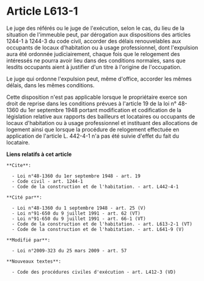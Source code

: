# Article L613-1

Le juge des référés ou le juge de l'exécution, selon le cas, du lieu de la situation de l'immeuble peut, par dérogation aux
dispositions des articles 1244-1 à 1244-3 du code civil, accorder des délais renouvelables aux occupants de locaux
d'habitation ou à usage professionnel, dont l'expulsion aura été ordonnée judiciairement, chaque fois que le relogement des
intéressés ne pourra avoir lieu dans des conditions normales, sans que lesdits occupants aient à justifier d'un titre à
l'origine de l'occupation. 

Le juge qui ordonne l'expulsion peut, même d'office, accorder les mêmes délais, dans les mêmes conditions. 

Cette disposition n'est pas applicable lorsque le propriétaire exerce son droit de reprise dans les conditions prévues à
l'article 19 de la loi n° 48-1360 du 1er septembre 1948 portant modification et codification de la législation relative aux
rapports des bailleurs et locataires ou occupants de locaux d'habitation ou à usage professionnel et instituant des
allocations de logement ainsi que lorsque la procédure de relogement effectuée en application de l'article L. 442-4-1 n'a pas
été suivie d'effet du fait du locataire.

**Liens relatifs à cet article**

	**Cite**:

	  - Loi n°48-1360 du 1er septembre 1948 - art. 19
	  - Code civil - art. 1244-1
	  - Code de la construction et de l'habitation. - art. L442-4-1

	**Cité par**:

	  - Loi n°48-1360 du 1 septembre 1948 - art. 25 (V)
	  - Loi n°91-650 du 9 juillet 1991 - art. 62 (VT)
	  - Loi n°91-650 du 9 juillet 1991 - art. 66-1 (VT)
	  - Code de la construction et de l'habitation. - art. L613-2-1 (VT)
	  - Code de la construction et de l'habitation. - art. L641-9 (V)

	**Modifié par**:

	  - Loi n°2009-323 du 25 mars 2009 - art. 57

	**Nouveaux textes**:

	  - Code des procédures civiles d'exécution - art. L412-3 (VD)

